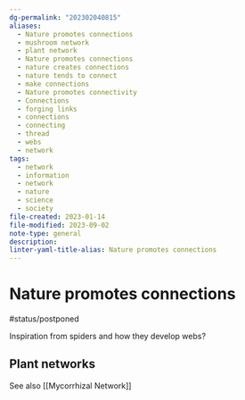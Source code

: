 ```yaml
---
dg-permalink: "202302040815" 
aliases:
  - Nature promotes connections
  - mushroom network
  - plant network
  - Nature promotes connections
  - nature creates connections
  - nature tends to connect
  - make connections
  - Nature promotes connectivity
  - Connections
  - forging links
  - connections
  - connecting
  - thread
  - webs
  - network
tags:
  - network
  - information
  - network
  - nature
  - science
  - society
file-created: 2023-01-14
file-modified: 2023-09-02
note-type: general
description: 
linter-yaml-title-alias: Nature promotes connections
---
```


# Nature promotes connections

#status/postponed

Inspiration from spiders and how they develop webs?

## Plant networks

See also [[Mycorrhizal Network]]
